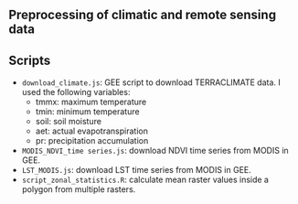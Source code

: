 ## Preprocessing of climatic and remote sensing data

## Scripts
- `download_climate.js`: GEE script to download TERRACLIMATE data. I used the following variables:
    - tmmx: maximum temperature
    - tmin: minimum temperature
    - soil: soil moisture
    - aet: actual evapotranspiration
    - pr: precipitation accumulation
- `MODIS_NDVI_time series.js`: download NDVI time series from MODIS in GEE. 
- `LST_MODIS.js`: download LST time series from MODIS in GEE. 
- `script_zonal_statistics.R`: calculate mean raster values inside a polygon from multiple rasters.
